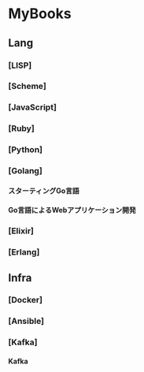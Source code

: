 MyBooks
=======
## Lang
### [LISP]
### [Scheme]
### [JavaScript]
### [Ruby]
### [Python]
### [Golang]
#### スターティングGo言語
#### Go言語によるWebアプリケーション開発
### [Elixir]
### [Erlang]
## Infra
### [Docker]
### [Ansible]
### [Kafka]
#### Kafka
